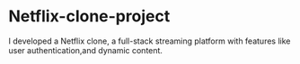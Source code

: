 # Netflix-clone-project
I developed a Netflix clone, a full-stack streaming platform with features like user authentication,and dynamic content.
